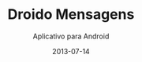 ---
title: Droido Mensagens
subtitle: Aplicativo para Android
layout: default
modal_id: 1
date: 2013-07-14
img: droido
thumb_url: http://res.cloudinary.com/drlko5ghb/image/upload/v1466794952/d2bqwzmhydwlfedqewue.png
medium_post_url: https://medium.com/p/42788f4b57cb
---